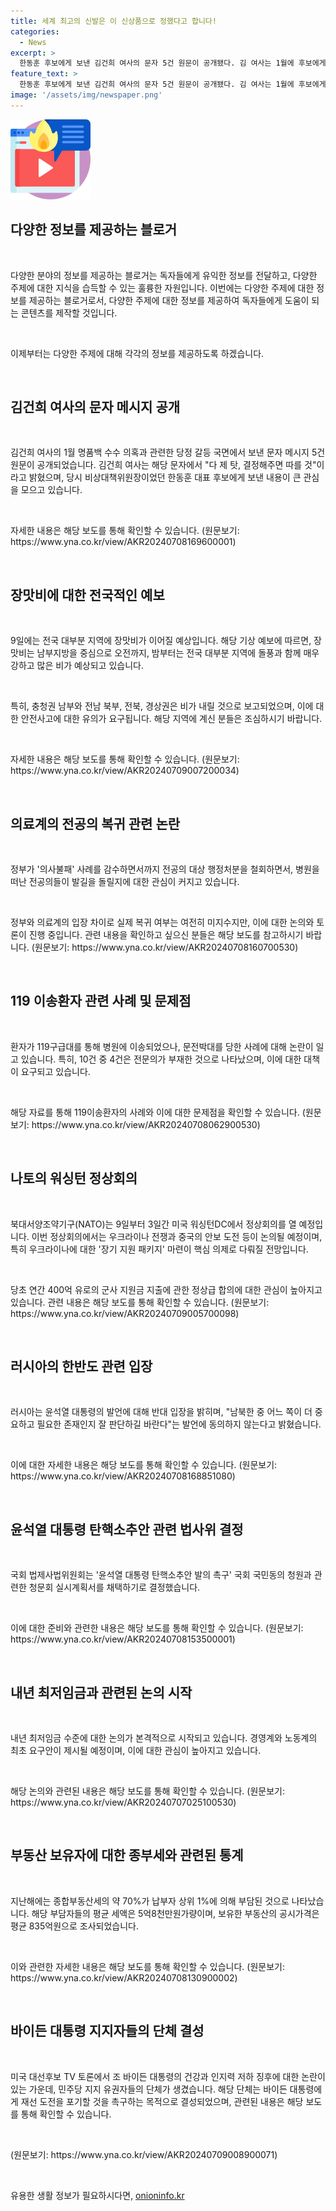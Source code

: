 ```yaml
---
title: 세계 최고의 신발은 이 신상품으로 정했다고 합니다!
categories:
  - News
excerpt: >
  한동훈 후보에게 보낸 김건희 여사의 문자 5건 원문이 공개됐다. 김 여사는 1월에 후보에게 대통령과의 특검 문제로 불편하셨을 것 같다며 사과를 표하고, 정치적으로 활용된 것이라고 이해를 부탁했다. 또한, 전국적으로 많고 거센 장맛비가 이어지고, 119이송환자 중 4건은 전문의 부재로 문전박대를 당해 사망하는 등 여러 사회적 이슈가 소개되었다. 윤석열 대통령의 발언에 대한 크렘린의 반대와 윤석열 대통령 탄핵소추안에 대한 국회 법제사법위원회의 청문회 실시계획서 채택, 내년 최저임금 논의, 러시아와의 관련이 주목받았다.
feature_text: >
  한동훈 후보에게 보낸 김건희 여사의 문자 5건 원문이 공개됐다. 김 여사는 1월에 후보에게 대통령과의 특검 문제로 불편하셨을 것 같다며 사과를 표하고, 정치적으로 활용된 것이라고 이해를 부탁했다. 또한, 전국적으로 많고 거센 장맛비가 이어지고, 119이송환자 중 4건은 전문의 부재로 문전박대를 당해 사망하는 등 여러 사회적 이슈가 소개되었다. 윤석열 대통령의 발언에 대한 크렘린의 반대와 윤석열 대통령 탄핵소추안에 대한 국회 법제사법위원회의 청문회 실시계획서 채택, 내년 최저임금 논의, 러시아와의 관련이 주목받았다.
image: '/assets/img/newspaper.png'
---
```


<p><img src="/assets/img/news.png" alt="rentncar 속보" /></p>

<h2>다양한 정보를 제공하는 블로거</h2>

<p data-ke-size="size16">&nbsp;</p>

<p>다양한 분야의 정보를 제공하는 블로거는 독자들에게 유익한 정보를 전달하고, 다양한 주제에 대한 지식을 습득할 수 있는 훌륭한 자원입니다. 이번에는 다양한 주제에 대한 정보를 제공하는 블로거로서, 다양한 주제에 대한 정보를 제공하여 독자들에게 도움이 되는 콘텐츠를 제작할 것입니다. </p>

<p data-ke-size="size16">&nbsp;</p>

<p>이제부터는 다양한 주제에 대해 각각의 정보를 제공하도록 하겠습니다.</p>

<p data-ke-size="size16">&nbsp;</p>

<h2>김건희 여사의 문자 메시지 공개</h2>

<p data-ke-size="size16">&nbsp;</p>

<p>김건희 여사의 1월 명품백 수수 의혹과 관련한 당정 갈등 국면에서 보낸 문자 메시지 5건 원문이 공개되었습니다. 김건희 여사는 해당 문자에서 "다 제 탓, 결정해주면 따를 것"이라고 밝혔으며, 당시 비상대책위원장이었던 한동훈 대표 후보에게 보낸 내용이 큰 관심을 모으고 있습니다. </p>

<p data-ke-size="size16">&nbsp;</p>

<p>자세한 내용은 해당 보도를 통해 확인할 수 있습니다. (원문보기: https://www.yna.co.kr/view/AKR20240708169600001)</p>

<p data-ke-size="size16">&nbsp;</p>

<h2>장맛비에 대한 전국적인 예보</h2>

<p data-ke-size="size16">&nbsp;</p>

<p>9일에는 전국 대부분 지역에 장맛비가 이어질 예상입니다. 해당 기상 예보에 따르면, 장맛비는 남부지방을 중심으로 오전까지, 밤부터는 전국 대부분 지역에 돌풍과 함께 매우 강하고 많은 비가 예상되고 있습니다. </p>

<p data-ke-size="size16">&nbsp;</p>

<p>특히, 충청권 남부와 전남 북부, 전북, 경상권은 비가 내릴 것으로 보고되었으며, 이에 대한 안전사고에 대한 유의가 요구됩니다. 해당 지역에 계신 분들은 조심하시기 바랍니다. </p>

<p data-ke-size="size16">&nbsp;</p>

<p>자세한 내용은 해당 보도를 통해 확인할 수 있습니다. (원문보기: https://www.yna.co.kr/view/AKR20240709007200034)</p>

<p data-ke-size="size16">&nbsp;</p>

<h2>의료계의 전공의 복귀 관련 논란</h2>

<p data-ke-size="size16">&nbsp;</p>

<p>정부가 '의사불패' 사례를 감수하면서까지 전공의 대상 행정처분을 철회하면서, 병원을 떠난 전공의들이 발길을 돌릴지에 대한 관심이 커지고 있습니다. </p>

<p data-ke-size="size16">&nbsp;</p>

<p>정부와 의료계의 입장 차이로 실제 복귀 여부는 여전히 미지수지만, 이에 대한 논의와 토론이 진행 중입니다. 관련 내용을 확인하고 싶으신 분들은 해당 보도를 참고하시기 바랍니다. (원문보기: https://www.yna.co.kr/view/AKR20240708160700530) </p>

<p data-ke-size="size16">&nbsp;</p>

<h2>119 이송환자 관련 사례 및 문제점</h2>

<p data-ke-size="size16">&nbsp;</p>

<p>환자가 119구급대를 통해 병원에 이송되었으나, 문전박대를 당한 사례에 대해 논란이 일고 있습니다. 특히, 10건 중 4건은 전문의가 부재한 것으로 나타났으며, 이에 대한 대책이 요구되고 있습니다. </p>

<p data-ke-size="size16">&nbsp;</p>

<p>해당 자료를 통해 119이송환자의 사례와 이에 대한 문제점을 확인할 수 있습니다. (원문보기: https://www.yna.co.kr/view/AKR20240708062900530) </p>

<p data-ke-size="size16">&nbsp;</p>

<h2>나토의 워싱턴 정상회의</h2>

<p data-ke-size="size16">&nbsp;</p>

<p>북대서양조약기구(NATO)는 9일부터 3일간 미국 워싱턴DC에서 정상회의를 열 예정입니다. 이번 정상회의에서는 우크라이나 전쟁과 중국의 안보 도전 등이 논의될 예정이며, 특히 우크라이나에 대한 '장기 지원 패키지' 마련이 핵심 의제로 다뤄질 전망입니다. </p>

<p data-ke-size="size16">&nbsp;</p>

<p>당초 연간 400억 유로의 군사 지원금 지출에 관한 정상급 합의에 대한 관심이 높아지고 있습니다. 관련 내용은 해당 보도를 통해 확인할 수 있습니다. (원문보기: https://www.yna.co.kr/view/AKR20240709005700098) </p>

<p data-ke-size="size16">&nbsp;</p>

<h2>러시아의 한반도 관련 입장</h2>

<p data-ke-size="size16">&nbsp;</p>

<p>러시아는 윤석열 대통령의 발언에 대해 반대 입장을 밝히며, "남북한 중 어느 쪽이 더 중요하고 필요한 존재인지 잘 판단하길 바란다"는 발언에 동의하지 않는다고 밝혔습니다. </p>

<p data-ke-size="size16">&nbsp;</p>

<p>이에 대한 자세한 내용은 해당 보도를 통해 확인할 수 있습니다. (원문보기: https://www.yna.co.kr/view/AKR20240708168851080) </p>

<p data-ke-size="size16">&nbsp;</p>

<h2>윤석열 대통령 탄핵소추안 관련 법사위 결정</h2>

<p data-ke-size="size16">&nbsp;</p>

<p>국회 법제사법위원회는 '윤석열 대통령 탄핵소추안 발의 촉구' 국회 국민동의 청원과 관련한 청문회 실시계획서를 채택하기로 결정했습니다. </p>

<p data-ke-size="size16">&nbsp;</p>

<p>이에 대한 준비와 관련한 내용은 해당 보도를 통해 확인할 수 있습니다. (원문보기: https://www.yna.co.kr/view/AKR20240708153500001)</p>

<p data-ke-size="size16">&nbsp;</p>

<h2>내년 최저임금과 관련된 논의 시작</h2>

<p data-ke-size="size16">&nbsp;</p>

<p>내년 최저임금 수준에 대한 논의가 본격적으로 시작되고 있습니다. 경영계와 노동계의 최초 요구안이 제시될 예정이며, 이에 대한 관심이 높아지고 있습니다. </p>

<p data-ke-size="size16">&nbsp;</p>

<p>해당 논의와 관련된 내용은 해당 보도를 통해 확인할 수 있습니다. (원문보기: https://www.yna.co.kr/view/AKR20240707025100530)</p>

<p data-ke-size="size16">&nbsp;</p>

<h2>부동산 보유자에 대한 종부세와 관련된 통계</h2>

<p data-ke-size="size16">&nbsp;</p>

<p>지난해에는 종합부동산세의 약 70%가 납부자 상위 1%에 의해 부담된 것으로 나타났습니다. 해당 부담자들의 평균 세액은 5억8천만원가량이며, 보유한 부동산의 공시가격은 평균 835억원으로 조사되었습니다. </p>

<p data-ke-size="size16">&nbsp;</p>

<p>이와 관련한 자세한 내용은 해당 보도를 통해 확인할 수 있습니다. (원문보기: https://www.yna.co.kr/view/AKR20240708130900002)</p>

<p data-ke-size="size16">&nbsp;</p>

<h2>바이든 대통령 지지자들의 단체 결성</h2>

<p data-ke-size="size16">&nbsp;</p>

<p>미국 대선후보 TV 토론에서 조 바이든 대통령의 건강과 인지력 저하 징후에 대한 논란이 있는 가운데, 민주당 지지 유권자들의 단체가 생겼습니다. 해당 단체는 바이든 대통령에게 재선 도전을 포기할 것을 촉구하는 목적으로 결성되었으며, 관련된 내용은 해당 보도를 통해 확인할 수 있습니다. </p>

<p data-ke-size="size16">&nbsp;</p>

<p>(원문보기: https://www.yna.co.kr/view/AKR20240709008900071)</p>

<p data-ke-size="size16">&nbsp;</p>
유용한 생활 정보가 필요하시다면, <a href="https://onioninfo.kr" rel="dofollow">onioninfo.kr</a>


